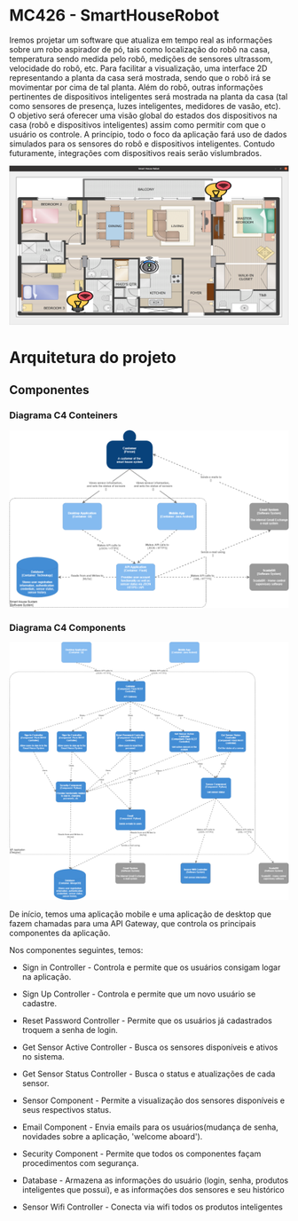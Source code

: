 # MC426 - SmartHouseRobot

Iremos projetar um software que atualiza em tempo real as informações sobre um robo aspirador de pó, tais como localização do robô na casa, temperatura sendo medida pelo robô, medições de sensores ultrassom, velocidade do robô, etc. Para facilitar a visualização, uma interface 2D representando a planta da casa será mostrada, sendo que o robô irá se movimentar por cima de tal planta. Além do robô, outras informações pertinentes de dispositivos inteligentes será mostrada na planta da casa (tal como sensores de presença, luzes inteligentes, medidores de vasão, etc). O objetivo será oferecer uma visão global do estados dos dispositivos na casa (robô e dispositivos inteligentes) assim como permitir com que o usuário os controle. A princípio, todo o foco da aplicação fará uso de dados simulados para os sensores do robô e dispositivos inteligentes. Contudo futuramente, integrações com dispositivos reais serão vislumbrados.

![Alt text](images/smart_home.png?raw=true "Smart Home APP (QT)")

# Arquitetura do projeto

## Componentes

### Diagrama C4 Conteiners

![Alt text](images/C4_Conteiners.png?raw=true)

### Diagrama C4 Components

![Alt text](images/C4_Components.png?raw=true)

De início, temos uma aplicação mobile e uma aplicação de desktop que fazem chamadas para uma API Gateway, que controla os principais componentes da aplicação.

Nos componentes seguintes, temos: 
- Sign in Controller - Controla e permite que os usuários consigam logar na aplicação.

- Sign Up Controller - Controla e permite que um novo usuário se cadastre.

- Reset Password Controller - Permite que os usuários já cadastrados troquem a senha de login.

- Get Sensor Active Controller - Busca os sensores disponíveis e ativos no sistema.

- Get Sensor Status Controller - Busca o status e atualizações de cada sensor.

- Sensor Component - Permite a visualização dos sensores disponíveis e seus respectivos status.

- Email Component - Envia emails para os usuários(mudança de senha, novidades sobre a aplicação, 'welcome aboard').

- Security Component - Permite que todos os componentes façam procedimentos com segurança.

- Database - Armazena as informações do usuário (login, senha, produtos inteligentes que possui), e as informações dos sensores e seu histórico

- Sensor Wifi Controller - Conecta via wifi todos os produtos inteligentes

